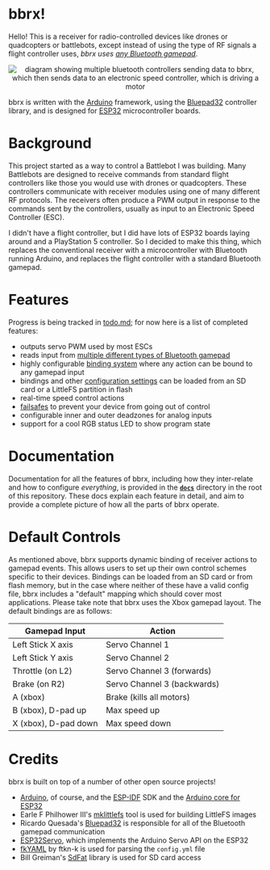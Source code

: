 # bbrx!
Hello!  This is a receiver for radio-controlled devices like drones or quadcopters or battlebots, except instead of using the type of RF signals a flight controller uses, *bbrx uses [any Bluetooth gamepad](https://bluepad32.readthedocs.io/en/latest/supported_gamepads/)*.

<div align="center">
    <img src="extras/images/bbrx_controllers.svg" alt="diagram showing multiple bluetooth controllers sending data to bbrx, which then sends data to an electronic speed controller, which is driving a motor">
</div>

bbrx is written with the [Arduino](https://arduino.cc/) framework, using the [Bluepad32](https://github.com/ricardoquesada/bluepad32) controller library, and is designed for [ESP32](https://www.espressif.com/en/products/socs/esp32) microcontroller boards.

# Background
This project started as a way to control a Battlebot I was building.  Many Battlebots are designed to receive commands from standard flight controllers like those you would use with drones or quadcopters.  These controllers communicate with receiver modules using one of many different RF protocols.  The receivers often produce a PWM output in response to the commands sent by the controllers, usually as input to an Electronic Speed Controller (ESC).

I didn't have a flight controller, but I did have lots of ESP32 boards laying around and a PlayStation 5 controller.  So I decided to make this thing, which replaces the conventional receiver with a microcontroller with Bluetooth running Arduino, and replaces the flight controller with a standard Bluetooth gamepad.

# Features
Progress is being tracked in [todo.md](./todo.md); for now here is a list of completed features:
- outputs servo PWM used by most ESCs
- reads input from [multiple different types of Bluetooth gamepad](https://bluepad32.readthedocs.io/en/latest/supported_gamepads/)
- highly configurable [binding system](./docs/usage/events.md) where any action can be bound to any gamepad input
- bindings and other [configuration settings](./docs/usage/config.md) can be loaded from an SD card or a LittleFS partition in flash
- real-time speed control actions
- [failsafes](./docs/usage/failsafes.md) to prevent your device from going out of control
- configurable inner and outer deadzones for analog inputs
- support for a cool RGB status LED to show program state

# Documentation
Documentation for all the features of bbrx, including how they inter-relate and how to configure _everything_, is provided in the [**`docs`**](./docs/) directory in the root of this repository.  These docs explain each feature in detail, and aim to provide a complete picture of how all the parts of bbrx operate.

# Default Controls
As mentioned above, bbrx supports dynamic binding of receiver actions to gamepad events.  This allows users to set up their own control schemes specific to their devices.  Bindings can be loaded from an SD card or from flash memory, but in the case where neither of these have a valid config file, bbrx includes a "default" mapping which should cover most applications. Please take note that bbrx uses the Xbox gamepad layout. The default bindings are as follows:

| Gamepad Input        | Action                      |
|----------------------|-----------------------------|
| Left Stick X axis    | Servo Channel 1             |
| Left Stick Y axis    | Servo Channel 2             |
| Throttle (on L2)     | Servo Channel 3 (forwards)  |
| Brake (on R2)        | Servo Channel 3 (backwards) |
| A (xbox)             | Brake (kills all motors)    |
| B (xbox), D-pad up   |Max speed up                 |
| X (xbox), D-pad down | Max speed down              |

# Credits
bbrx is built on top of a number of other open source projects!
- [Arduino](https://www.arduino.cc/), of course, and the [ESP-IDF](https://github.com/espressif/esp-idf) SDK and the [Arduino core for ESP32](https://github.com/espressif/arduino-esp32)
- Earle F Philhower III's [mklittlefs](https://github.com/earlephilhower/mklittlefs) tool is used for building LittleFS images
- Ricardo Quesada's [Bluepad32](https://github.com/ricardoquesada/bluepad32) is responsible for all of the Bluetooth gamepad communication
- [ESP32Servo](https://github.com/madhephaestus/ESP32Servo), which implements the Arduino Servo API on the ESP32
- [fkYAML](https://github.com/fktn-k/fkYAML) by ftkn-k is used for parsing the `config.yml` file
- Bill Greiman's [SdFat](https://github.com/greiman/SdFat) library is used for SD card access
